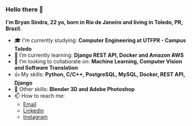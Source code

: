 ### Hello there 👋

<!--
**Bsindra/Bsindra** is a ✨ _special_ ✨ repository because its `README.md` (this file) appears on your GitHub profile.
-->

<b> I'm Bryan Sindra, 22 yo, born in Rio de Janeiro and living in Toledo, PR, Brazil. </b>

  - 🎓 I'm currently studying: <b> Computer Engineering at UTFPR - Campus Toledo </b>
  - 🌱 I’m currently learning: <b> Django REST API, Docker and Amazon AWS </b>
  - 👯 I’m looking to collaborate on: <b> Machine Learning, Computer Vision and Software Translation </b>
  - 👍 My skills: <b> Python, C/C++, PostgreSQL, MySQL, Docker, REST API, Django </b>
  - 🎨 Other skills: <b> Blender 3D and Adobe Photoshop </b>
  - 📫 How to reach me:
    - [Email](mailto:bsindra98@gmail.com)
    - [Linkedin](https://www.linkedin.com/in/bryan-sindra/)
    - [Instagram](https://www.instagram.com/bry.cpp/)
